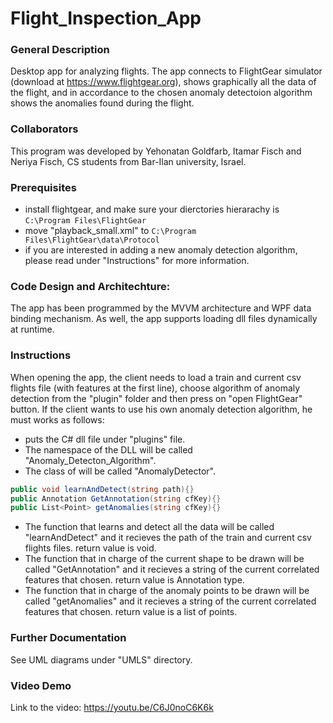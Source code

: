 # Flight_Inspection_App
### General Description
Desktop app for analyzing flights. The app connects to FlightGear simulator (download at https://www.flightgear.org), shows graphically all the data of the flight, and in accordance to the chosen anomaly detectoion algorithm shows the anomalies found during the flight. 

### Collaborators
This program was developed by Yehonatan Goldfarb, Itamar Fisch and Neriya Fisch, CS students from Bar-Ilan university, Israel.

### Prerequisites
* install flightgear, and make sure your dierctories hierarachy is `C:\Program Files\FlightGear`
* move "playback_small.xml" to `C:\Program Files\FlightGear\data\Protocol`
* if you are interested in adding a new anomaly detection algorithm, please read under "Instructions" for more information. 

### Code Design and Architechture:
The app has been programmed by the MVVM architecture and WPF data binding mechanism. As well, the app supports loading dll files dynamically at runtime.

### Instructions
When opening the app, the client needs to load a train and current csv flights file (with features at the first line), choose algorithm of anomaly detection from the "plugin" folder and then press on "open FlightGear" button.
If the client wants to use his own anomaly detection algorithm, he must works as follows:
* puts the C# dll file under "plugins" file.
* The namespace of the DLL will be called "Anomaly_Detecton_Algorithm".
* The class of will be called "AnomalyDetector".


```C#
public void learnAndDetect(string path){}
public Annotation GetAnnotation(string cfKey){}
public List<Point> getAnomalies(string cfKey){}
```

* The function that learns and detect all the data will be called "learnAndDetect" and it recieves the path of the train and current csv flights files. return value is void.
* The function that in charge of the current shape to be drawn will be called "GetAnnotation" and it recieves a string of the current correlated features that chosen. return value is Annotation type.
* The function that in charge of the anomaly points to be drawn will be called "getAnomalies" and it recieves a string of the current correlated features that chosen. return value is a list of points.

### Further Documentation
See UML diagrams under "UMLS" directory.

### Video Demo
Link to the video: https://youtu.be/C6J0noC6K6k
